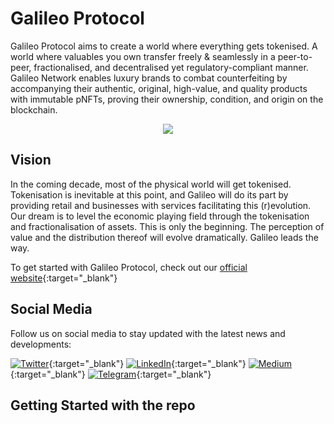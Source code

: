 # Galileo Protocol

Galileo Protocol aims to create a world where everything gets tokenised. A world where valuables you own transfer freely & seamlessly in a peer-to-peer, fractionalised, and decentralised yet regulatory-compliant manner.
Galileo Network enables luxury brands to combat counterfeiting by accompanying their authentic, original, high-value, and quality products with immutable pNFTs, proving their ownership, condition, and origin on the blockchain.  


<p align="center">
  <img src="https://demo.galileoprotocol.io/static/media/galileo.0c691f45.png"/>
</p>



## Vision

In the coming decade, most of the physical world will get tokenised. Tokenisation is inevitable at this point, and Galileo will do its part by providing retail and businesses with services facilitating this (r)evolution.
Our dream is to level the economic playing field through the tokenisation and fractionalisation of assets. This is only the beginning. The perception of value and the distribution thereof will evolve dramatically. Galileo leads the way.

To get started with Galileo Protocol, check out our [official website](https://www.galileoprotocol.io/){:target="_blank"}

## Social Media

Follow us on social media to stay updated with the latest news and developments:

[![Twitter](https://img.shields.io/badge/Twitter-%40GalileoProtocol-blue?logo=twitter)](https://twitter.com/GalileoProtocol){:target="_blank"}
[![LinkedIn](https://img.shields.io/badge/LinkedIn-Galileo%20Protocol-blue?logo=linkedin)](https://www.linkedin.com/company/galileo-protocol/){:target="_blank"}
[![Medium](https://img.shields.io/badge/Medium-%40GalileoProtocol-blue?logo=medium)](https://medium.com/@GalileoProtocol){:target="_blank"}
[![Telegram](https://img.shields.io/badge/Telegram-Galileo%20Protocol%20Official%20Group-blue?logo=telegram)](https://t.me/GalileoProtocol){:target="_blank"}



## Getting Started with the repo

